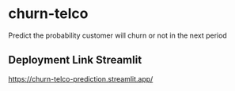 # churn-telco

Predict the probability customer will churn or not in the next period

## Deployment Link Streamlit
https://churn-telco-prediction.streamlit.app/
